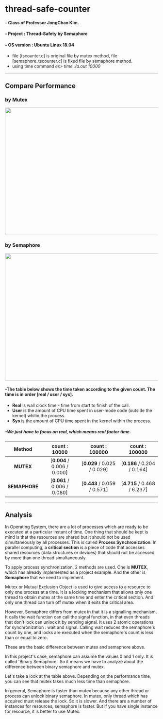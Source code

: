 # thread-safe-counter

#### - Class of Professor JongChan Kim.

#### - Project : Thread-Safety by Semaphore

#### - OS version : Ubuntu Linux 18.04 

- file [tscounter.c] is original file by mutex method, file [semaphore_tscounter.c] is fixed file by semaphore method.
- using time command    *ex> time ./a.out 10000*
--------------------------------------------------------

## Compare Performance

### by Mutex
<img src="https://user-images.githubusercontent.com/68265609/121745519-5dae1500-cb3f-11eb-87d9-6f3ede92f05e.png" width="700" height="420">

### by Semaphore
<img src="https://user-images.githubusercontent.com/68265609/121745533-63a3f600-cb3f-11eb-8864-3aa3fc98d54b.png" width="700" height="420">

#### -The table below shows the time taken according to the given count. The time is in order [real / user / sys].

- **Real** is wall clock time - time from start to finish of the call.
- **User** is the amount of CPU time spent in user-mode code (outside the kernel) whitin the process.
- **Sys** is the amount of CPU time spent in the kernel within the process.

##### -**We just have to focus on real, which means real factor time.**

|**Method**|**count : 10000**|**count : 100000**|**count : 100000**|
|:------:|:------:|:------:|:------:|
|**MUTEX**|[**0.004** / 0.006 / 0.000]|[**0.029** / 0.025 / 0.029]|[**0.186** / 0.204 / 0.164]|
|**SEMAPHORE**|[**0.061** / 0.006 / 0.080]|[**0.443** / 0.059 / 0.571]|[**4.715** / 0.468 / 6.237]|

---------------------------------------------------------

## Analysis

In Operating System, there are a lot of processes which are ready to be executed at a particular instant of time.
One thing that should be kept is mind is that the resources are shared but it should not be used simultaneously by all processes.
This is called **Process Synchronization**.
In parallel computing, a **critical section** is a piece of code that accesses shared resources (data structures or devices) that should not be accessed by more than one thread simultaneously.

To apply process synchronization, 2 methods are used.
One is **MUTEX**, which has already implemented as a project example.
And the other is **Semaphore** that we need to implement.

Mutex or Mutual Exclusion Object is used to give access to a resource to only one process at a time.
It is a locking mechanism that allows only one thread to obtain mutex at the same time and enter the critical section.
And only one thread can turn off mutex when it exits the critical area.

However, Semaphore differs from mutex in that it is a signalling mechanism.
It calls the wait function can call the signal function, in that even threads that don't lock can unlock it by sending signal.
It uses 2 atomic operations for synchronization : wait and signal.
Calling wait reduces the semaphore's count by one, and locks are executed when the semaphore's count is less than or equal to zero.

These are the basic difference between mutex and semaphore above.

In this project's case, semaphore can assume the values 0 and 1 only. It is called 'Binary Semaphore'.
So it means we have to analyze about the difference between binary semaphore and mutex.

Let's take a look at the table above. 
Depending on the performance time, you can see that mutex takes much less time than semaphore.

In general, Semaphore is faster than mutex because any other thread or process can unlock binary semaphore.
In mutex, only thread which has acquired must release the lock. So it is slower.
And there are a number of instances for resources, semaphore is faster.
But if you have single instance for resource, it is better to use Mutex.

